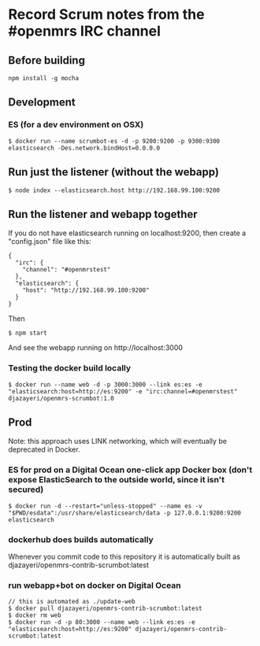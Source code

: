# Record Scrum notes from the #openmrs IRC channel

## Before building

    npm install -g mocha

## Development

### ES (for a dev environment on OSX)

    $ docker run --name scrumbot-es -d -p 9200:9200 -p 9300:9300 elasticsearch -Des.network.bindHost=0.0.0.0
     
## Run just the listener (without the webapp)

    $ node index --elasticsearch.host http://192.168.99.100:9200

## Run the listener and webapp together

If you do not have elasticsearch running on localhost:9200, then create a "config.json" file like this:

    {
      "irc": {
        "channel": "#openmrstest"
      },
      "elasticsearch": {
        "host": "http://192.168.99.100:9200"
      }
    }

Then

    $ npm start
    
And see the webapp running on http://localhost:3000

### Testing the docker build locally

    $ docker run --name web -d -p 3000:3000 --link es:es -e "elasticsearch:host=http://es:9200" -e "irc:channel=#openmrstest" djazayeri/openmrs-scrumbot:1.0

## Prod

Note: this approach uses LINK networking, which will eventually be deprecated in Docker.

### ES for prod on a Digital Ocean one-click app Docker box (don't expose ElasticSearch to the outside world, since it isn't secured)

    $ docker run -d --restart="unless-stopped" --name es -v "$PWD/esdata":/usr/share/elasticsearch/data -p 127.0.0.1:9200:9200 elasticsearch
    
### dockerhub does builds automatically

Whenever you commit code to this repository it is automatically built as djazayeri/openmrs-contrib-scrumbot:latest 

### run webapp+bot on docker on Digital Ocean

    // this is automated as ./update-web
    $ docker pull djazayeri/openmrs-contrib-scrumbot:latest
    $ docker rm web
    $ docker run -d -p 80:3000 --name web --link es:es -e "elasticsearch:host=http://es:9200" djazayeri/openmrs-contrib-scrumbot:latest
